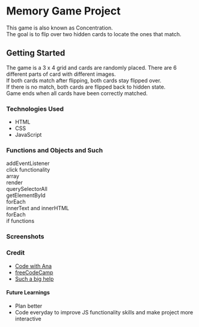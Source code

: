 # Memory Game Project
This game is also known as Concentration.\
The goal is to flip over two hidden cards to locate the ones that match.

## Getting Started
The game is a 3 x 4 grid and cards are randomly placed. There are 6 different parts of card with different images.\
If both cards match after flipping, both cards stay flipped over.\
If there is no match, both cards are flipped back to hidden state.\
Game ends when all cards have been correctly matched.

### Technologies Used
- HTML
- CSS
- JavaScript


### Functions and Objects and Such
addEventListener\
click functionality\
array\
render\
querySelectorAll\
getElementById\
forEach\
innerText and innerHTML\
forEach\
if functions

### Screenshots

### Credit
- [Code with Ana](https://www.youtube.com/watch?v=tjyDOHzKN0w)
- [freeCodeCamp](https://freecodecamp.org)
- [Such a big help](https://github.com/PoBlue/memory-game)

#### Future Learnings
- Plan better
- Code everyday to improve JS functionality skills and make project more interactive